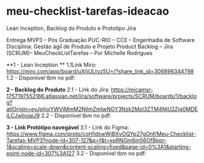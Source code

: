 # meu-checklist-tarefas-ideacao
Lean Inception, Backlog do Produto e Prototipo Jira

Entrega MVP3 – Pós Graduação PUC-RIO – CCE – Engenhadia de Software
Disciplina: Gestão ágil de Produto e Projeto
Product Backlog – Jira (SCRUM)– MeuCheckListTarefas – Por Michelle Rodrigues

**1 - Lean Inception **
1.1Link Miro: https://miro.com/app/board/uXjVJLtvz5U=/?share_link_id=306896344798
1.2 - Disponível tbm no pdf: 

**2 - Backlog do Produto**
2.1 - Link do Jira: https://micamsr-1757197552166.atlassian.net/jira/software/projects/SCRUM/boards/1/backlog?atlOrigin=eyJpIjoiYWViMmM2NjlmZmIwNGY3Nzk2MzI3ZTM4NjU2Zjg0MDEiLCJwIjoiaiJ9
2.2 - Disponível tbm no pdf: 

**3 - Link Protótipo navegável**
3.1 - Link do Figma: https://www.figma.com/proto/coH1dswWjBXvOQYp27gOnf/Meu-Checklist-Tarefas-MVP3?node-id=307-127&p=f&t=xpRNGm6m56OfBppr-1&scaling=scale-down&content-scaling=fixed&page-id=0%3A1&starting-point-node-id=307%3A127
3.2 - Disponível tbm no pdf: 


